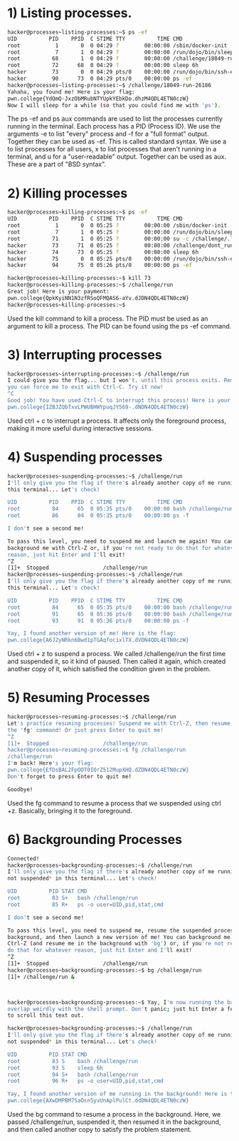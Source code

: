# 1) Listing processes.

```bash
hacker@processes~listing-processes:~$ ps -ef
UID          PID    PPID  C STIME TTY          TIME CMD
root           1       0  0 04:29 ?        00:00:00 /sbin/docker-init -- /nix/var/nix/profiles/default/bin/dojo-init /run/dojo/bin
root           7       1  0 04:29 ?        00:00:00 /run/dojo/bin/sleep 6h
root          68       1  0 04:29 ?        00:00:00 /challenge/18049-run-26186
root          72      68  0 04:29 ?        00:00:00 sleep 6h
hacker        73       0  0 04:29 pts/0    00:00:00 /run/dojo/bin/ssh-entrypoint
hacker        90      73  0 04:29 pts/0    00:00:00 ps -ef
hacker@processes~listing-processes:~$ /challenge/18049-run-26186
Yahaha, you found me! Here is your flag:
pwn.college{YdQmQ-JxzObMRubNTYUpkYEbkDo.dhzM4QDL4ETN0czW}
Now I will sleep for a while (so that you could find me with 'ps').

```
The ps -ef and ps aux commands are used to list the processes currently running in the terminal. 
Each process has a PID (Process ID).
We use the arguments -e to list "every" process and -f for a "full format" output. Together they can be used as -ef. This is called standard syntax.
We use a to list processes for all users, x to list processes that aren't running in a terminal, and u for a "user-readable" output. Together can be used as aux.
These are a part of "BSD syntax".

# 2) Killing processes

```bash
hacker@processes~killing-processes:~$ ps -ef
UID          PID    PPID  C STIME TTY          TIME CMD
root           1       0  0 05:25 ?        00:00:00 /sbin/docker-init -- /nix/var/nix/profiles/default/bin/dojo-init /run/dojo/bin
root           7       1  0 05:25 ?        00:00:00 /run/dojo/bin/sleep 6h
root          71       1  0 05:25 ?        00:00:00 su -c /challenge/.launcher hacker
hacker        73      71  0 05:25 ?        00:00:00 /challenge/dont_run
hacker        74      73  0 05:25 ?        00:00:00 sleep 6h
hacker        75       0  0 05:25 pts/0    00:00:00 /run/dojo/bin/ssh-entrypoint
hacker        94      75  0 05:26 pts/0    00:00:00 ps -ef

hacker@processes~killing-processes:~$ kill 73
hacker@processes~killing-processes:~$ /challenge/run
Great job! Here is your payment:
pwn.college{QpkKyiNN1N3zfRSoQFMQAS6-aYv.dJDN4QDL4ETN0czW}
hacker@processes~killing-processes:~$ 
```
Used the kill command to kill a process. 
The PID must be used as an argument to kill a process.
The PID can be found using the ps -ef command.

# 3) Interrupting processes 
```bash
hacker@processes~interrupting-processes:~$ /challenge/run
I could give you the flag... but I won't, until this process exits. Remember, 
you can force me to exit with Ctrl-C. Try it now!
^C
Good job! You have used Ctrl-C to interrupt this process! Here is your flag:
pwn.college{IZBJZQbTxvLPWUBHWYpuqJY569-.dNDN4QDL4ETN0czW}
```
Used ctrl + c to interrupt a process.
It affects only the foreground process, making it more useful during interactive sessions.

# 4) Suspending processes
```bash
hacker@processes~suspending-processes:~$ /challenge/run
I'll only give you the flag if there's already another copy of me running in 
this terminal... Let's check!

UID          PID    PPID  C STIME TTY          TIME CMD
root          84      65  0 05:35 pts/0    00:00:00 bash /challenge/run
root          86      84  0 05:35 pts/0    00:00:00 ps -f

I don't see a second me!

To pass this level, you need to suspend me and launch me again! You can 
background me with Ctrl-Z or, if you're not ready to do that for whatever 
reason, just hit Enter and I'll exit!
^Z
[1]+  Stopped                 /challenge/run
hacker@processes~suspending-processes:~$ /challenge/run
I'll only give you the flag if there's already another copy of me running in 
this terminal... Let's check!

UID          PID    PPID  C STIME TTY          TIME CMD
root          84      65  0 05:35 pts/0    00:00:00 bash /challenge/run
root          91      65  0 05:36 pts/0    00:00:00 bash /challenge/run
root          93      91  0 05:36 pts/0    00:00:00 ps -f

Yay, I found another version of me! Here is the flag:
pwn.college{A6J2yNRkn6Bwd1pTGAqfocixlTX.dVDN4QDL4ETN0czW}
```
Used ctrl + z to suspend a process.
We called /challenge/run the first time and suspended it, so it kind of paused.
Then called it again, which created another copy of it, which satisfied the condition given in the problem.

# 5) Resuming Processes

```bash
hacker@processes~resuming-processes:~$ /challenge/run
Let's practice resuming processes! Suspend me with Ctrl-Z, then resume me with 
the 'fg' command! Or just press Enter to quit me!
^Z
[1]+  Stopped                 /challenge/run
hacker@processes~resuming-processes:~$ fg /challenge/run
/challenge/run
I'm back! Here's your flag:
pwn.college{EfDsBAL2FpODT0IOrZ512MupXHQ.dZDN4QDL4ETN0czW}
Don't forget to press Enter to quit me!

Goodbye!
```
Used the fg command to resume a process that we suspended using ctrl +z.
Basically, bringing it to the foreground.

# 6) Backgrounding Processes

```bash
Connected!                                                                        
hacker@processes~backgrounding-processes:~$ /challenge/run
I'll only give you the flag if there's already another copy of me running *and 
not suspended* in this terminal... Let's check!

UID          PID STAT CMD
root          83 S+   bash /challenge/run
root          85 R+   ps -o user=UID,pid,stat,cmd

I don't see a second me!

To pass this level, you need to suspend me, resume the suspended process in the 
background, and then launch a new version of me! You can background me with 
Ctrl-Z (and resume me in the background with 'bg') or, if you're not ready to 
do that for whatever reason, just hit Enter and I'll exit!
^Z
[1]+  Stopped                 /challenge/run
hacker@processes~backgrounding-processes:~$ bg /challenge/run
[1]+ /challenge/run &



hacker@processes~backgrounding-processes:~$ Yay, I'm now running the background! Because of that, this text will probably 
overlap weirdly with the shell prompt. Don't panic; just hit Enter a few times 
to scroll this text out.

hacker@processes~backgrounding-processes:~$ /challenge/run
I'll only give you the flag if there's already another copy of me running *and 
not suspended* in this terminal... Let's check!

UID          PID STAT CMD
root          83 S    bash /challenge/run
root          93 S    sleep 6h
root          94 S+   bash /challenge/run
root          96 R+   ps -o user=UID,pid,stat,cmd

Yay, I found another version of me running in the background! Here is the flag:
pwn.college{AXwDMPBM75aOsn5yvUnAplPulCt.ddDN4QDL4ETN0czW}
```
Used the bg command to resume a process in the background.
Here, we passed /challenge/run, suspended it, then resumed it in the background, and then called another copy to satisfy the problem statement.









